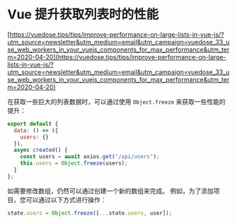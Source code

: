 # Vue 提升获取列表时的性能

[https://vuedose.tips/tips/improve-performance-on-large-lists-in-vue-js/?utm_source=newsletter&utm_medium=email&utm_campaign=vuedose_33_use_web_workers_in_your_vuejs_components_for_max_performance&utm_term=2020-04-20](https://vuedose.tips/tips/improve-performance-on-large-lists-in-vue-js/?utm_source=newsletter&utm_medium=email&utm_campaign=vuedose_33_use_web_workers_in_your_vuejs_components_for_max_performance&utm_term=2020-04-20)

在获取一些巨大的列表数据时，可以通过使用 `Object.freeze` 来获取一些性能的提升：

```javascript
export default {
  data: () => ({
    users: {}
  }),
  async created() {
    const users = await axios.get("/api/users");
    this.users = Object.freeze(users);
  }
};
```

如需要修改数组，仍然可以通过创建一个新的数组来完成。 例如，为了添加项目，您可以通过以下方式进行操作：

```javascript
state.users = Object.freeze([...state.users, user]);
```
